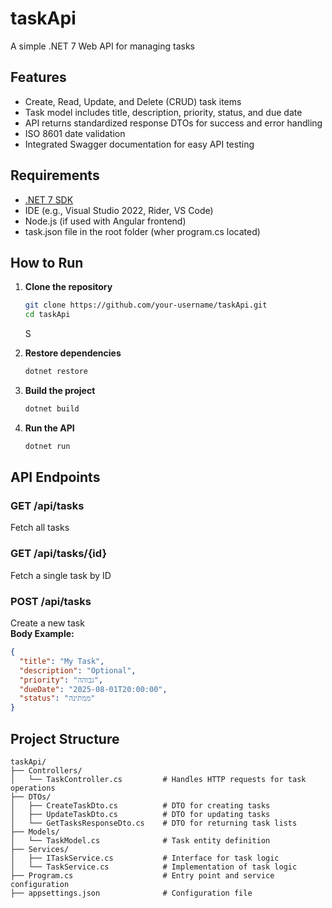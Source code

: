 # taskApi

A simple .NET 7 Web API for managing tasks

## Features

- Create, Read, Update, and Delete (CRUD) task items
- Task model includes title, description, priority, status, and due date
- API returns standardized response DTOs for success and error handling
- ISO 8601 date validation
- Integrated Swagger documentation for easy API testing

## Requirements

- [.NET 7 SDK](https://dotnet.microsoft.com/download/dotnet/7.0)
- IDE (e.g., Visual Studio 2022, Rider, VS Code)
- Node.js (if used with Angular frontend)
- task.json file in the root folder (wher program.cs located)

## How to Run

1. **Clone the repository**

   ```bash
   git clone https://github.com/your-username/taskApi.git
   cd taskApi
   ```

   S

2. **Restore dependencies**

   ```bash
   dotnet restore
   ```

3. **Build the project**

   ```bash
   dotnet build
   ```

4. **Run the API**

   ```bash
   dotnet run
   ```

## API Endpoints

### GET /api/tasks

Fetch all tasks

### GET /api/tasks/{id}

Fetch a single task by ID

### POST /api/tasks

Create a new task  
**Body Example:**

```json
{
  "title": "My Task",
  "description": "Optional",
  "priority": "גבוהה",
  "dueDate": "2025-08-01T20:00:00",
  "status": "ממתינה"
}
```

## Project Structure

```text
taskApi/
├── Controllers/
│   └── TaskController.cs         # Handles HTTP requests for task operations
├── DTOs/
│   ├── CreateTaskDto.cs          # DTO for creating tasks
│   ├── UpdateTaskDto.cs          # DTO for updating tasks
│   └── GetTasksResponseDto.cs    # DTO for returning task lists
├── Models/
│   └── TaskModel.cs              # Task entity definition
├── Services/
│   ├── ITaskService.cs           # Interface for task logic
│   └── TaskService.cs            # Implementation of task logic
├── Program.cs                    # Entry point and service configuration
├── appsettings.json              # Configuration file
```
